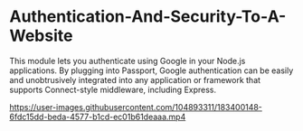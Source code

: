# Authentication-And-Security-To-A-Website
This module lets you authenticate using Google in your Node.js applications. By plugging into Passport, Google authentication can be easily and unobtrusively integrated into any application or framework that supports Connect-style middleware, including Express.


https://user-images.githubusercontent.com/104893311/183400148-6fdc15dd-beda-4577-b1cd-ec01b61deaaa.mp4

